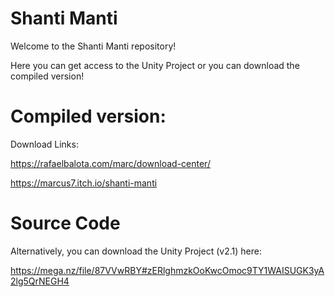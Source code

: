 # Shanti Manti

Welcome to the Shanti Manti repository!

Here you can get access to the Unity Project or you can download the compiled version!

# Compiled version:
Download Links:

https://rafaelbalota.com/marc/download-center/

https://marcus7.itch.io/shanti-manti

# Source Code

Alternatively, you can download the Unity Project (v2.1) here:

https://mega.nz/file/87VVwRBY#zERlghmzkOoKwcOmoc9TY1WAISUGK3yA2lg5QrNEGH4
